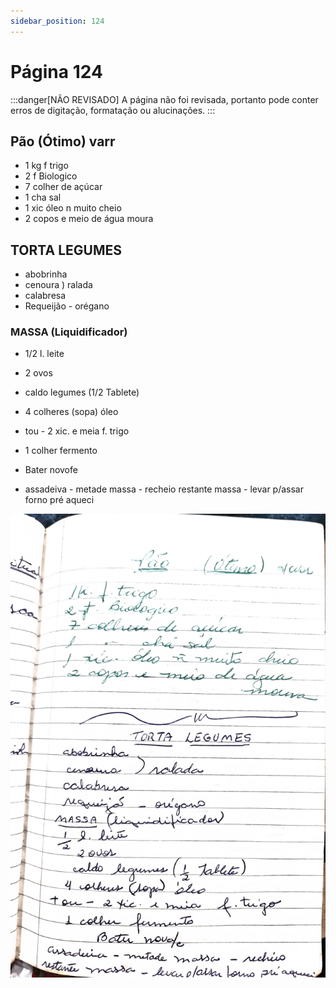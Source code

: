```yaml
---
sidebar_position: 124
---
```

# Página 124
:::danger[NÃO REVISADO]
A página não foi revisada, portanto pode conter erros de digitação, formatação ou alucinações.
:::
## Pão (Ótimo) varr

- 1 kg f trigo
- 2 f Biologico
- 7 colher de açúcar
- 1 cha sal
- 1 xic óleo n muito cheio
- 2 copos e meio de água moura

## TORTA LEGUMES

- abobrinha
- cenoura ) ralada
- calabresa
- Requeijão - orégano

### MASSA (Liquidificador)

- 1/2 l. leite
- 2 ovos
- caldo legumes (1/2 Tablete)
- 4 colheres (sopa) óleo
- tou - 2 xic. e meia f. trigo
- 1 colher fermento

- Bater novofe
- assadeiva - metade massa - recheio restante massa - levar p/assar forno pré aqueci

![imagem base](./images/page_124.png)